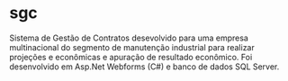 # sgc
Sistema de Gestão de Contratos desevolvido para uma empresa multinacional do segmento de manutenção industrial para realizar projeções e econômicas e apuração de resultado econômico. Foi desenvolvido em Asp.Net Webforms (C#) e banco de dados SQL Server.
